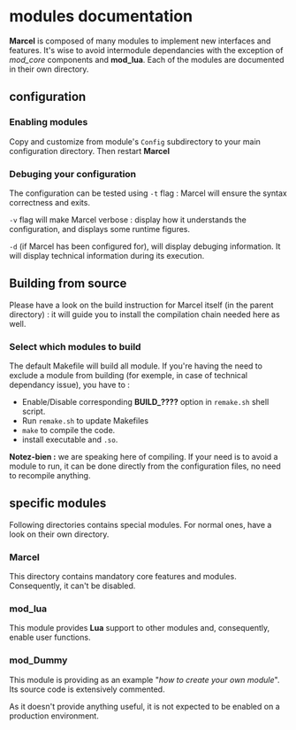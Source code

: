 # modules documentation

**Marcel** is composed of many modules to implement new interfaces and features. 
It's wise to avoid intermodule dependancies with the exception of *mod_core* components and **mod_lua**.
Each of the modules are documented in their own directory.

## configuration

### Enabling modules

Copy and customize from module's `Config` subdirectory to your main configuration directory. Then restart **Marcel**

### Debuging your configuration

The configuration can be tested using `-t` flag : Marcel will ensure the syntax correctness and exits.

`-v` flag will make Marcel verbose : display how it understands the configuration, and displays some runtime figures.

`-d` (if Marcel has been configured for), will display debuging information. It will display technical information during its execution.

## Building from source

Please have a look on the build instruction for Marcel itself (in the parent directory) :
it will guide you to install the compilation chain needed here as well.

### Select which modules to build

The default Makefile will build all module. If you're having the need to exclude a module from building (for exemple, in case of technical dependancy issue), you have to :
* Enable/Disable corresponding **BUILD_????** option in `remake.sh` shell script.
* Run `remake.sh` to update Makefiles
* `make` to compile the code.
* install executable and `.so`.

**Notez-bien :** we are speaking here of compiling. If your need is to avoid a module to run, it can be done directly from the configuration files, no need to recompile anything.

## specific modules

Following directories contains special modules. For normal ones, have a look on their own directory. 

### Marcel

This directory contains mandatory core features and modules. Consequently, it can't be disabled.

### mod_lua

This module provides **Lua** support to other modules and, consequently, enable user functions.

### mod_Dummy

This module is providing as an example "*how to create your own module*". Its source code is extensively commented.

As it doesn't provide anything useful, it is not expected to be enabled on a production environment.
